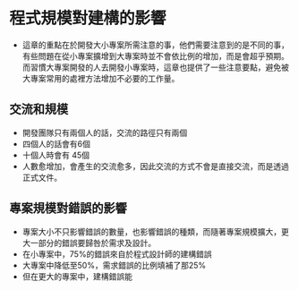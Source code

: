 # 程式規模對建構的影響
* 這章的重點在於開發大小專案所需注意的事，他們需要注意到的是不同的事，有些問題在從小專案擴增到大專案時並不會依比例的增加，而是會超乎預期。而習慣大專案開發的人去開發小專案時，這章也提供了一些注意要點，避免被大專案常用的處裡方法增加不必要的工作量。
## 交流和規模
* 開發團隊只有兩個人的話，交流的路徑只有兩個
* 四個人的話會有6個
* 十個人時會有 45個
* 人數愈增加，會產生的交流愈多，因此交流的方式不會是直接交流，而是透過正式文件。
## 專案規模對錯誤的影響
* 專案大小不只影響錯誤的數量，也影響錯誤的種類，而隨著專案規模擴大，更大一部分的錯誤要歸咎於需求及設計。
* 在小專案中，75%的錯誤來自於程式設計師的建構錯誤
* 大專案中降低至50%，需求錯誤的比例填補了那25%
* 但在更大的專案中，建構錯誤能

<!--stackedit_data:
eyJoaXN0b3J5IjpbLTEwMjg5ODU2LC00MTMyODQzNDksLTY1Nj
UxMTE1N119
-->